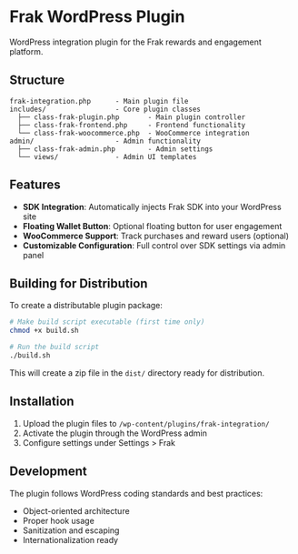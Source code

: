 # Frak WordPress Plugin

WordPress integration plugin for the Frak rewards and engagement platform.

## Structure

```
frak-integration.php      - Main plugin file
includes/                 - Core plugin classes
  ├── class-frak-plugin.php       - Main plugin controller
  ├── class-frak-frontend.php     - Frontend functionality
  └── class-frak-woocommerce.php  - WooCommerce integration
admin/                    - Admin functionality
  ├── class-frak-admin.php        - Admin settings
  └── views/              - Admin UI templates
```

## Features

- **SDK Integration**: Automatically injects Frak SDK into your WordPress site
- **Floating Wallet Button**: Optional floating button for user engagement
- **WooCommerce Support**: Track purchases and reward users (optional)
- **Customizable Configuration**: Full control over SDK settings via admin panel

## Building for Distribution

To create a distributable plugin package:

```bash
# Make build script executable (first time only)
chmod +x build.sh

# Run the build script
./build.sh
```

This will create a zip file in the `dist/` directory ready for distribution.

## Installation

1. Upload the plugin files to `/wp-content/plugins/frak-integration/`
2. Activate the plugin through the WordPress admin
3. Configure settings under Settings > Frak

## Development

The plugin follows WordPress coding standards and best practices:
- Object-oriented architecture
- Proper hook usage
- Sanitization and escaping
- Internationalization ready
